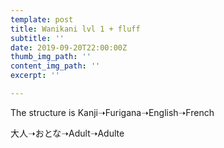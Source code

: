 ```yaml
---
template: post
title: Wanikani lvl 1 + fluff
subtitle: ''
date: 2019-09-20T22:00:00Z
thumb_img_path: ''
content_img_path: ''
excerpt: ''

---
```

The structure is Kanji➝Furigana➝English➝French

大人➝おとな➝Adult➝Adulte